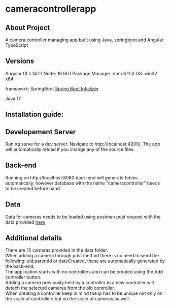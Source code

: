 # cameracontrollerapp

## About Project
A camera controller managing app built using Java, springboot and Angular TypeScript

## Versions

Angular CLI: 14.1.1
Node: 16.16.0
Package Manager: npm 8.11.0
OS: win32 x64

framework: SpringBoot
[Spring Boot Intializer](https://start.spring.io/)

Java 17
## Installation guide:

## Developement Server
Run ng serve for a dev server. Navigate to http://localhost:4200/. The app will automatically reload if you change any of the source files.
## Back-end
Running on http://localhost:8080
back-end will generate tables automatically, however database with the name "cameracontroller" needs to be created before hand.
## Data
Data for cameras needs to be loaded using postman post request with the data provided [here](https://github.com/OmarA65/controllerApp/blob/main/Camera%20data.txt)
## Additional details
There are 15 cameras provided in the data folder. <br />
When adding a camera through post method there is no need to send the following: uid,parentId or dateCreated, these are automatically generated by the back-end. <br />
The application starts with no controllers and can be created using the Add controller button. <br />
Adding a camera previously held by a controller to a new controller will detach the selected cameras from the old controller. <br />
When creating a controller keep in mind the ip has to be unique not only on the scale of controllers but on the scale of cameras as well. <br />



